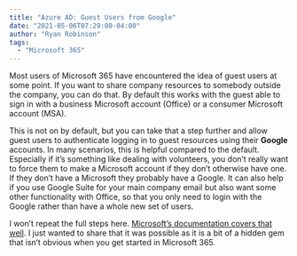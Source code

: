 ```yaml
---
title: "Azure AD: Guest Users from Google"
date: "2021-05-06T07:29:00-04:00"
author: "Ryan Robinson"
tags:
  - "Microsoft 365"
---
```


Most users of Microsoft 365 have encountered the idea of guest users at some point. If you want to share company resources to somebody outside the company, you can do that. By default this works with the guest able to sign in with a business Microsoft account (Office) or a consumer Microsoft account (MSA).

This is not on by default, but you can take that a step further and allow guest users to authenticate logging in to guest resources using their **Google** accounts. In many scenarios, this is helpful compared to the default. Especially if it’s something like dealing with volunteers, you don’t really want to force them to make a Microsoft account if they don’t otherwise have one. If they don’t have a Microsoft they probably have a Google. It can also help if you use Google Suite for your main company email but also want some other functionality with Office, so that you only need to login with the Google rather than have a whole new set of users.

I won’t repeat the full steps here. [Microsoft’s documentation covers that well](https://docs.microsoft.com/en-us/azure/active-directory/external-identities/google-federation). I just wanted to share that it was possible as it is a bit of a hidden gem that isn’t obvious when you get started in Microsoft 365.
